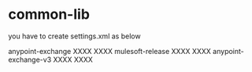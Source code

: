 # common-lib

you have to create settings.xml as below

<?xml version="1.0"?>
<settings xmlns="http://maven.apache.org/SETTINGS/1.0.0"
	xmlns:xsi="http://www.w3.org/2001/XMLSchema-instance"
	xsi:schemaLocation="http://maven.apache.org/SETTINGS/1.0.0 http://maven.apache.org/xsd/settings-1.0.0.xsd">

<servers>
<server>
    <id>anypoint-exchange</id>
    <username>XXXX</username>
    <password>XXXX</password>
</server>
<server>
    <id>mulesoft-release</id>
    <username>XXXX</username>
    <password>XXXX</password>
</server>
<server>
    <id>anypoint-exchange-v3</id>
    <username>XXXX</username>
    <password>XXXX</password>
</server>

</servers>
</settings>
